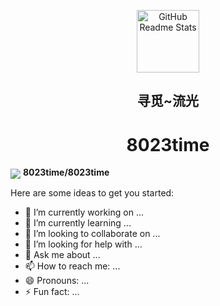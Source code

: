 <p align="center">
 <img width="100px" src="https://cdn.jsdelivr.net/gh/8023time/image-storage-address/basic-img/avatar.jpg" align="center" alt="GitHub Readme Stats" />
 <h2 align="center">寻觅~流光</h2>
 <h1 align="center">8023time</h1>
</p>

<a align="center" href="#-my-github-stats--"><img align="center" src="https://cdn.jsdelivr.net/gh/8023time/image-storage-address/basic-img/background.svg" /></a>
**8023time/8023time** 

Here are some ideas to get you started:

- 🔭 I’m currently working on ...
- 🌱 I’m currently learning ...
- 👯 I’m looking to collaborate on ...
- 🤔 I’m looking for help with ...
- 💬 Ask me about ...
- 📫 How to reach me: ...
- 😄 Pronouns: ...
- ⚡ Fun fact: ...
